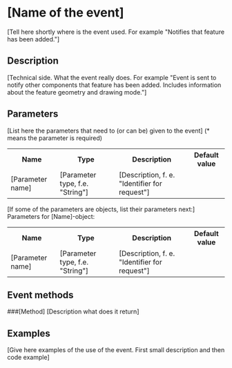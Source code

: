 # [Name of the event]

[Tell here shortly where is the event used. For example "Notifies that feature has been added."]

## Description

[Technical side. What the event really does. For example "Event is sent to notify other components that feature has been added. Includes information about the feature geometry and drawing mode."]

## Parameters

[List here the parameters that need to (or can be) given to the event]
(* means the parameter is required)

<table class="table">
<tr>
  <th> Name</th><th> Type</th><th> Description</th><th> Default value</th>
</tr>
<tr>
  <td> [Parameter name]</td><td> [Parameter type, f.e. "String"]</td><td> [Description, f. e. "Identifier for request"]</td><td> </td>
</tr>
</table>

[If some of the parameters are objects, list their parameters next:]
Parameters for [Name]-object:

<table class="table">
<tr>
  <th> Name</th><th> Type</th><th> Description</th><th> Default value</th>
</tr>
<tr>
  <td> [Parameter name]</td><td> [Parameter type, f.e. "String"]</td><td> [Description, f. e. "Identifier for request"]</td><td> </td>
</tr>
</table>

## Event methods

###[Method]
[Description what does it return]

## Examples

[Give here examples of the use of the event. First small description and then code example]